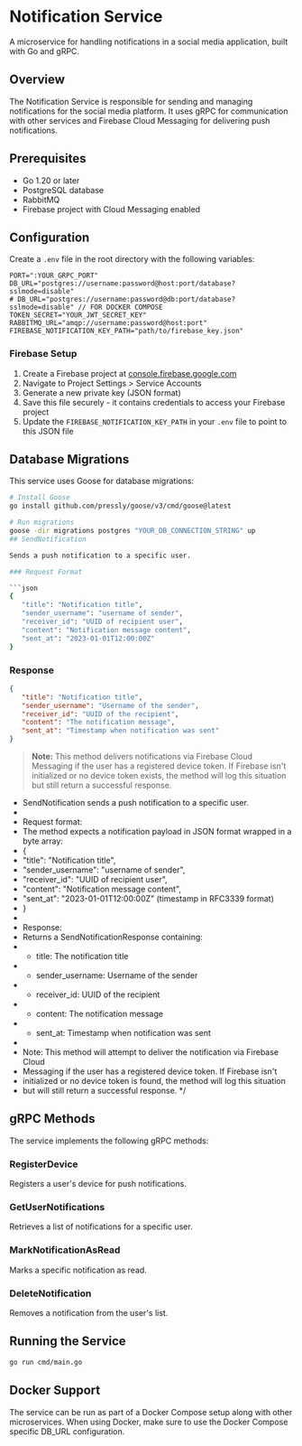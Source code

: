 # Notification Service

A microservice for handling notifications in a social media application, built with Go and gRPC.

## Overview

The Notification Service is responsible for sending and managing notifications for the social media platform. It uses gRPC for communication with other services and Firebase Cloud Messaging for delivering push notifications.

## Prerequisites

- Go 1.20 or later
- PostgreSQL database
- RabbitMQ
- Firebase project with Cloud Messaging enabled

## Configuration

Create a `.env` file in the root directory with the following variables:

```
PORT=":YOUR_GRPC_PORT"
DB_URL="postgres://username:password@host:port/database?sslmode=disable"
# DB_URL="postgres://username:password@db:port/database?sslmode=disable" // FOR DOCKER COMPOSE
TOKEN_SECRET="YOUR_JWT_SECRET_KEY"
RABBITMQ_URL="amqp://username:password@host:port"
FIREBASE_NOTIFICATION_KEY_PATH="path/to/firebase_key.json"
```

### Firebase Setup

1. Create a Firebase project at [console.firebase.google.com](https://console.firebase.google.com)
2. Navigate to Project Settings > Service Accounts
3. Generate a new private key (JSON format)
4. Save this file securely - it contains credentials to access your Firebase project
5. Update the `FIREBASE_NOTIFICATION_KEY_PATH` in your `.env` file to point to this JSON file

## Database Migrations

This service uses Goose for database migrations:

```bash
# Install Goose
go install github.com/pressly/goose/v3/cmd/goose@latest

# Run migrations
goose -dir migrations postgres "YOUR_DB_CONNECTION_STRING" up
## SendNotification

Sends a push notification to a specific user.

### Request Format

```json
{
   "title": "Notification title",
   "sender_username": "username of sender",
   "receiver_id": "UUID of recipient user",
   "content": "Notification message content", 
   "sent_at": "2023-01-01T12:00:00Z"
}
```

### Response

```json
{
   "title": "Notification title",
   "sender_username": "Username of the sender",
   "receiver_id": "UUID of the recipient",
   "content": "The notification message",
   "sent_at": "Timestamp when notification was sent"
}
```

> **Note:** This method delivers notifications via Firebase Cloud Messaging if the user has a registered device token. If Firebase isn't initialized or no device token exists, the method will log this situation but still return a successful response.
 * SendNotification sends a push notification to a specific user.
 *
 * Request format:
 * The method expects a notification payload in JSON format wrapped in a byte array:
 * {
 *   "title": "Notification title",
 *   "sender_username": "username of sender",
 *   "receiver_id": "UUID of recipient user",
 *   "content": "Notification message content",
 *   "sent_at": "2023-01-01T12:00:00Z" (timestamp in RFC3339 format)
 * }
 *
 * Response:
 * Returns a SendNotificationResponse containing:
 * - title: The notification title
 * - sender_username: Username of the sender
 * - receiver_id: UUID of the recipient
 * - content: The notification message
 * - sent_at: Timestamp when notification was sent
 *
 * Note: This method will attempt to deliver the notification via Firebase Cloud
 * Messaging if the user has a registered device token. If Firebase isn't
 * initialized or no device token is found, the method will log this situation
 * but will still return a successful response.
 */
## gRPC Methods

The service implements the following gRPC methods:

### RegisterDevice

Registers a user's device for push notifications.

### GetUserNotifications

Retrieves a list of notifications for a specific user.

### MarkNotificationAsRead

Marks a specific notification as read.

### DeleteNotification

Removes a notification from the user's list.

## Running the Service

```bash
go run cmd/main.go
```

## Docker Support

The service can be run as part of a Docker Compose setup along with other microservices. When using Docker, make sure to use the Docker Compose specific DB_URL configuration.